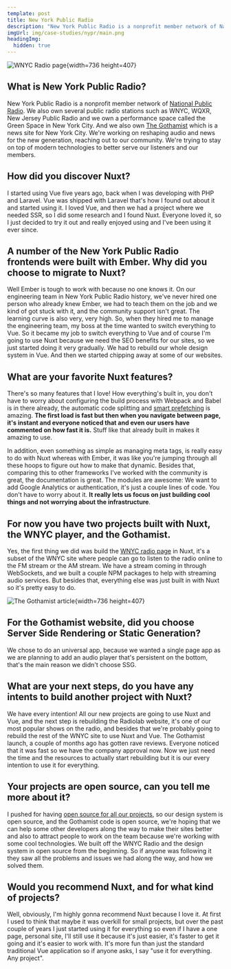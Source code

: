```yaml
---
template: post
title: New York Public Radio
description: "New York Public Radio is a nonprofit member network of National Public Radio. They recently rebuilt the WNYC radio page and their news website The Gothamist with Nuxt. We talked with Kim LaRocca about their migration to Nuxt and their future plans."
imgUrl: img/case-studies/nypr/main.png
headingImg:
  hidden: true
---
```


![WNYC Radio page](img/case-studies/nypr/main.png){width=736 height=407}

## What is New York Public Radio?

New York Public Radio is a nonprofit member network of [National Public Radio](https://www.npr.org). We also own several public radio stations such as WNYC, WQXR, New Jersey Public Radio and we own a performance space called the Green Space in New York City. And we also own [The Gothamist](https://gothamist.com/) which is a news site for New York City. We're working on reshaping audio and news for the new generation, reaching out to our community. We're trying to stay on top of modern technologies to better serve our listeners and our members.

## How did you discover Nuxt?

I started using Vue five years ago, back when I was developing with PHP and Laravel. Vue was shipped with Laravel that's how I found out about it and started using it. I loved Vue, and then we had a project where we needed SSR, so I did some research and I found Nuxt. Everyone loved it, so I just decided to try it out and really enjoyed using and I've been using it ever since.

## A number of the New York Public Radio frontends were built with Ember. Why did you choose to migrate to Nuxt?

Well Ember is tough to work with because no one knows it. On our engineering team in New York Public Radio history, we've never hired one person who already knew Ember, we had to teach them on the job and we kind of got stuck with it, and the community support isn't great. The learning curve is also very, very high. So, when they hired me to manage the engineering team, my boss at the time wanted to switch everything to Vue. So it became my job to switch everything to Vue and of course I'm going to use Nuxt because we need the SEO benefits for our sites, so we just started doing it very gradually. We had to rebuild our whole design system in Vue. And then we started chipping away at some of our websites.

## What are your favorite Nuxt features?

There's so many features that I love! How everything's built in, you don't have to worry about configuring the build process with Webpack and Babel is in there already, the automatic code splitting and [smart prefetching](/announcements/introducing-smart-prefetching) is amazing. **The first load is fast but then when you navigate between page, it's instant and everyone noticed that and even our users have commented on how fast it is.** Stuff like that already built in makes it amazing to use. 

In addition, even something as simple as managing meta tags, is really easy to do with Nuxt whereas with Ember, it was like you're jumping through all these hoops to figure out how to make that dynamic. Besides that, comparing this to other frameworks I've worked with the community is great, the documentation is great. The modules are awesome: We want to add Google Analytics or authentication, it's just a couple lines of code. You don't have to worry about it. **It really lets us focus on just building cool things and not worrying about the infrastructure**.

## For now you have two projects built with Nuxt, the WNYC player, and the Gothamist.

Yes, the first thing we did was build the [WNYC radio page](https://www.wnyc.org/radio/) in Nuxt, it's a subset of the WNYC site where people can go to listen to the radio online to the FM stream or the AM stream. We have a stream coming in through WebSockets, and we built a couple NPM packages to help with streaming audio services. But besides that, everything else was just built in with Nuxt so it's pretty easy to do.

![The Gothamist article](img/case-studies/nypr/1.png){width=736 height=407}

## For the Gothamist website, did you choose Server Side Rendering or Static Generation?

We chose to do an universal app, because we wanted a single page app as we are planning to add an audio player that's persistent on the bottom, that's the main reason we didn't choose SSG.

## What are your next steps, do you have any intents to build another project with Nuxt?

We have every intention! All our new projects are going to use Nuxt and Vue, and the next step is rebuilding the Radiolab website, it's one of our most popular shows on the radio, and besides that we're probably going to rebuild the rest of the WNYC site to use Nuxt and Vue. The Gothamist launch, a couple of months ago has gotten rave reviews. Everyone noticed that it was fast so we have the company approval now. Now we just need the time and the resources to actually start rebuilding but it is our every intention to use it for everything.

## Your projects are open source, can you tell me more about it?

I pushed for having [open source for all our projects](https://github.com/nypublicradio), so our design system is open source, and the Gothamist code is open source, we're hoping that we can help some other developers along the way to make their sites better and also to attract people to work on the team because we're working with some cool technologies. We built off the WNYC Radio and the design system in open source from the beginning. So if anyone was following it they saw all the problems and issues we had along the way, and how we solved them.

## Would you recommend Nuxt, and for what kind of projects?

Well, obviously, I'm highly gonna recommend Nuxt because I love it. At first I used to think that maybe it was overkill for small projects, but over the past couple of years I just started using it for everything so even if I have a one page, personal site, I'll still use it because it's just easier, it's faster to get it going and it's easier to work with. It's more fun than just the standard traditional Vue application so if anyone asks, I say "use it for everything. Any project".
